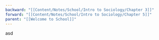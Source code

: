 ```yaml
---
backward: "[[Content/Notes/School/Intro to Sociology/Chapter 3]]"
forward: "[[Content/Notes/School/Intro to Sociology/Chapter 5]]"
parent: "[[Welcome to School]]"
---
```

asd